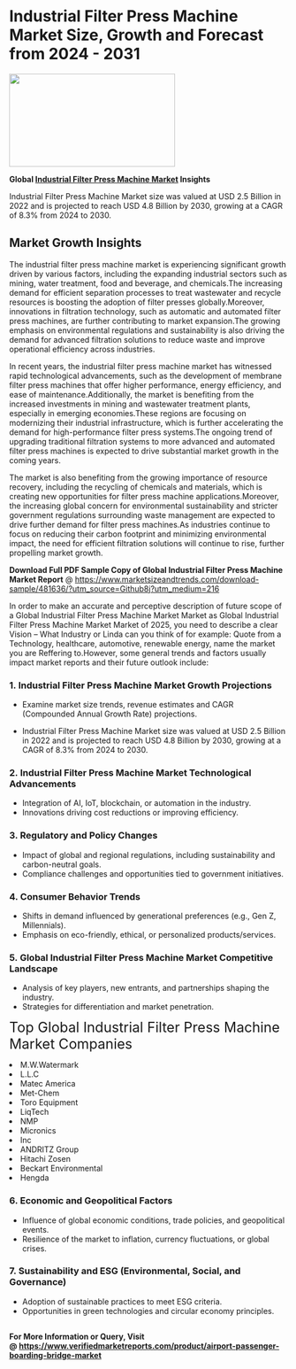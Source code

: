 <H1>Industrial Filter Press Machine Market Size, Growth and Forecast from 2024 - 2031</H1><img class="aligncenter size-medium wp-image-584254" src="https://thirdeyenews.in/wp-content/uploads/2024/09/Global-Market-Research-300x168.jpeg" alt="" width="300" height="168" /><p><strong>Global&nbsp;<a href="https://www.marketsizeandtrends.com/download-sample/481636/?utm_source=Github8j?utm_medium=216">Industrial Filter Press Machine Market</a> Insights</strong></p><p>Industrial Filter Press Machine Market size was valued at USD 2.5 Billion in 2022 and is projected to reach USD 4.8 Billion by 2030, growing at a CAGR of 8.3% from 2024 to 2030.</p><p><h2>Market Growth Insights</h2> <p>The industrial filter press machine market is experiencing significant growth driven by various factors, including the expanding industrial sectors such as mining, water treatment, food and beverage, and chemicals.The increasing demand for efficient separation processes to treat wastewater and recycle resources is boosting the adoption of filter presses globally.Moreover, innovations in filtration technology, such as automatic and automated filter press machines, are further contributing to market expansion.The growing emphasis on environmental regulations and sustainability is also driving the demand for advanced filtration solutions to reduce waste and improve operational efficiency across industries.</p> <p>In recent years, the industrial filter press machine market has witnessed rapid technological advancements, such as the development of membrane filter press machines that offer higher performance, energy efficiency, and ease of maintenance.Additionally, the market is benefiting from the increased investments in mining and wastewater treatment plants, especially in emerging economies.These regions are focusing on modernizing their industrial infrastructure, which is further accelerating the demand for high-performance filter press systems.The ongoing trend of upgrading traditional filtration systems to more advanced and automated filter press machines is expected to drive substantial market growth in the coming years.</p> <p>The market is also benefiting from the growing importance of resource recovery, including the recycling of chemicals and materials, which is creating new opportunities for filter press machine applications.Moreover, the increasing global concern for environmental sustainability and stricter government regulations surrounding waste management are expected to drive further demand for filter press machines.As industries continue to focus on reducing their carbon footprint and minimizing environmental impact, the need for efficient filtration solutions will continue to rise, further propelling market growth.</p> <p><span class=""><strong>Download Full PDF Sample Copy of Global Industrial Filter Press Machine Market Report</strong> @ <a href="https://www.marketsizeandtrends.com/download-sample/481636/?utm_source=Github8j?utm_medium=216" target="_blank">https://www.marketsizeandtrends.com/download-sample/481636/?utm_source=Github8j?utm_medium=216</a></span></p><p>In order to make an accurate and perceptive description of future scope of a Global&nbsp;Industrial Filter Press Machine Market Market as Global&nbsp;Industrial Filter Press Machine Market Market of 2025, you need to describe a clear Vision &ndash; What Industry or Linda can you think of for example: Quote from a Technology, healthcare, automotive, renewable energy, name the market you are Reffering to.However, some general trends and factors usually impact market reports and their future outlook include:</p><h3>1.&nbsp;<strong>Industrial Filter Press Machine Market Growth Projections</strong></h3><ul><li>Examine market size trends, revenue estimates and CAGR (Compounded Annual Growth Rate) projections.</li><li><p>Industrial Filter Press Machine Market size was valued at USD 2.5 Billion in 2022 and is projected to reach USD 4.8 Billion by 2030, growing at a CAGR of 8.3% from 2024 to 2030.</p></li></ul><h3>2.&nbsp;<strong>Industrial Filter Press Machine Market Technological Advancements</strong></h3><ul><li>Integration of AI, IoT, blockchain, or automation in the industry.</li><li>Innovations driving cost reductions or improving efficiency.</li></ul><h3>3.&nbsp;<strong>Regulatory and Policy Changes</strong></h3><ul><li>Impact of global and regional regulations, including sustainability and carbon-neutral goals.</li><li>Compliance challenges and opportunities tied to government initiatives.</li></ul><h3>4.&nbsp;<strong>Consumer Behavior Trends</strong></h3><ul><li>Shifts in demand influenced by generational preferences (e.g., Gen Z, Millennials).</li><li>Emphasis on eco-friendly, ethical, or personalized products/services.</li></ul><h3>5.&nbsp;<strong>Global Industrial Filter Press Machine Market Competitive Landscape</strong></h3><ul><li>Analysis of key players, new entrants, and partnerships shaping the industry.</li><li>Strategies for differentiation and market penetration.</li></ul><p data-pm-slice="1 1 []"><span style="color: inherit; font-family: inherit; font-size: 25px;">Top Global Industrial Filter Press Machine Market Companies</span></p><div class="" data-test-id=""><p><li>M.W.Watermark</li><li> L.L.C</li><li> Matec America</li><li> Met-Chem</li><li> Toro Equipment</li><li> LiqTech</li><li> NMP</li><li> Micronics</li><li> Inc</li><li> ANDRITZ Group</li><li> Hitachi Zosen</li><li> Beckart Environmental</li><li> Hengda</li></p></div><h3>6.&nbsp;<strong>Economic and Geopolitical Factors</strong></h3><ul><li>Influence of global economic conditions, trade policies, and geopolitical events.</li><li>Resilience of the market to inflation, currency fluctuations, or global crises.</li></ul><h3>7.&nbsp;<strong>Sustainability and ESG (Environmental, Social, and Governance)</strong></h3><ul><li>Adoption of sustainable practices to meet ESG criteria.</li><li>Opportunities in green technologies and circular economy principles.</li></ul><h2><strong style="font-size: 14px;">For More Information or Query, Visit @&nbsp;</strong><a style="background-color: #ffffff; font-size: 14px;" href="https://www.marketsizeandtrends.com/report/industrial-filter-press-machine-market/" target="_blank">https://www.verifiedmarketreports.com/product/airport-passenger-boarding-bridge-market</a></h2>
